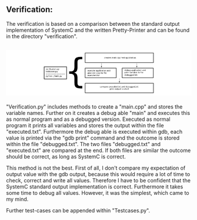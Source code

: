 ## Verification:

The verification is based on a comparison between the standard output implementation of SystemC and the written Pretty-Printer and can be found in the directory "verification".

## ![SystemC 2.3 Pretty-Printer](../img/verification.png)

"Verification.py" includes methods to create a "main.cpp" and stores the variable names. Further on it creates a debug able "main" and executes this as normal program and as a debugged version. Executed as normal program it prints all variables and stores the output within the file "executed.txt". Furthermore the debug able is executed within gdb, each value is printed via the "gdb print" command and the outcome is stored within the file "debugged.txt". The two files "debugged.txt" and "executed.txt" are compared at the end. If both files are similar the outcome should be correct, as long as SystemC is correct.

This method is not the best. First of all, I don't compare my expectation of output value with the gdb output, because this would require a lot of time to check, correct and write all values. Therefore I have to be confident that the SystemC standard output implementation is correct. Furthermore it takes some time to debug all values. However, it was the simplest, which came to my mind.

Further test-cases can be appended within "Testcases.py".

